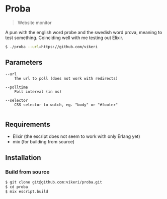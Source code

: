 # Proba
> Website monitor

A pun with the english word probe and the swedish word prova, meaning to test something. Coinciding well with me testing out Elixir.

```sh
$ ./proba --url=https://github.com/vikeri
```

## Parameters
```
--url
	The url to poll (does not work with redirects)

--polltime
	Poll interval (in ms)

--selector
	CSS selector to watch, eg. "body" or "#footer"	
	
```


## Requirements

* Elixir (the escript does not seem to work with only Erlang yet)
* mix (for building from source)

## Installation

### Build from source

```sh
$ git clone git@github.com:vikeri/proba.git
$ cd proba
$ mix escript.build
```